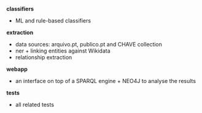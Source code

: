 __classifiers__
  - ML and rule-based classifiers

__extraction__ 
  - data sources: arquivo.pt, publico.pt and CHAVE collection
  - ner + linking entities against Wikidata
  - relationship extraction

__webapp__
  - an interface on top of a SPARQL engine + NEO4J to analyse the results 

__tests__
  - all related tests

